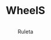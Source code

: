 # WheelS
Ruleta
<!DOCTYPE html>
<html lang="es">
<head>
    <meta charset="UTF-8">
    <meta name="viewport" content="width=device-width, initial-scale=1.0">
    <title>Rueda de la Fortuna</title>
    <style>
        body {
            display: flex;
            flex-direction: column;
            justify-content: center;
            align-items: center;
            height: 100vh;
            background-image:url('Fondo/fondousula1.jpg')
        }
        canvas {
            border: 15px solid white; /* Borde blanco */
            border-radius: 50%;
            position: relative;
            box-shadow: 0 6px 22px rgba(0, 0, 0, 0.8); /* Sombra */
        }
        button {
            margin-top: 30px;
            padding: 15px 25px;
            font-size: 20px;
            background-color: #198754; /* Color de fondo */
            color: white; /* Color del texto */
            border: none;
            border-radius: 25px; /* Bordes redondeados */
            cursor: pointer;
            transition: background-color 0.3s, transform 0.3s; /* Transiciones suaves */
        }   
        button:hover {
            background-color: #14532d; /* Color al pasar el mouse */
            transform: scale(1.05); /* Efecto de aumento */
        }
        .arrow {
            position: absolute;
            top: 50%; /* Centrar verticalmente */
            left: 50%; /* Centrar horizontalmente */
            transform: translate(-50%, -150%) rotate(180deg); /* Ajustar posición al borde */
            width: 0;
            height: 0;
            border-left: 20px solid transparent;
            border-right: 20px solid transparent;
            border-bottom: 40px solid black; /* Color de la flecha */
            z-index: 10;
            filter: drop-shadow(0px 4px 6px rgba(0, 0, 0, 0.5)); /* Sombra */
        }

    </style>
</head>
<body>
<div class="arrow"></div>

<canvas id="wheel" width="400" height="400"></canvas>
<button id="spinButton">Girar la Rueda</button>

<script>
    const canvas = document.getElementById('wheel');
    const ctx = canvas.getContext('2d');
    const segments = 6;
    const angle = (2 * Math.PI) / segments;
    const prizes = ["Gorra", "Camisa", "Gira de nuevo", "Termo", "Buen Intento", "Gira de nuevo"];
    let rotation = 0;

    function drawWheel() {
        for (let i = 0; i < segments; i++) {
            const startAngle = i * angle + rotation;
            const endAngle = (i + 1) * angle + rotation;

            ctx.beginPath();
            ctx.moveTo(200, 200);
            ctx.arc(200, 200, 200, startAngle, endAngle);
            ctx.fillStyle = i % 2 === 0 ? '#093e7c' : '#74ab66'; // Colores alternos
            ctx.fill();
            ctx.strokeStyle = 'white'; // Contorno blanco
            ctx.stroke();

            // Dibujar el texto
            ctx.save();
            ctx.translate(200, 200);
            ctx.rotate(startAngle + angle / 2);
            ctx.fillStyle = '#FFFFFF'; // Texto blanco
            ctx.font = '20px Owsald, sans-serif';
            ctx.fillText(prizes[i], 60, 0);
            ctx.restore();
        }
    }

    function spinWheel() {
        const spinAngle = Math.random() * (360) + 3600; // Girar al menos 10 vueltas
        const spinDuration = 3000; // Duración del giro en milisegundos
        const startTime = performance.now();

        function animate(time) {
            const elapsed = time - startTime;
            const progress = Math.min(elapsed / spinDuration, 1);
            rotation = (spinAngle * progress) * (Math.PI / 180); // Convertir a radianes

            ctx.clearRect(0, 0, canvas.width, canvas.height);
            drawWheel();

            if (progress < 1) {
                requestAnimationFrame(animate);
            }
        }

        requestAnimationFrame(animate);
    }

    document.getElementById('spinButton').addEventListener('click', spinWheel);
    drawWheel();


    function positionArrow() {
    const arrow = document.querySelector('.arrow');
    const canvasRect = canvas.getBoundingClientRect();

    // Posicionar la flecha en el borde superior del círculo
    const arrowTop = canvasRect.top + canvasRect.height / 2 - 150; // Ajusta el valor 150 al radio del círculo
    const arrowLeft = canvasRect.left + canvasRect.width / 2;

    arrow.style.top = `${arrowTop}px`;
    arrow.style.left = `${arrowLeft}px`;
}

// Llama a la función al cargar la página y al redimensionar
window.addEventListener('resize', positionArrow);
positionArrow();



</script>

</body>
</html>

